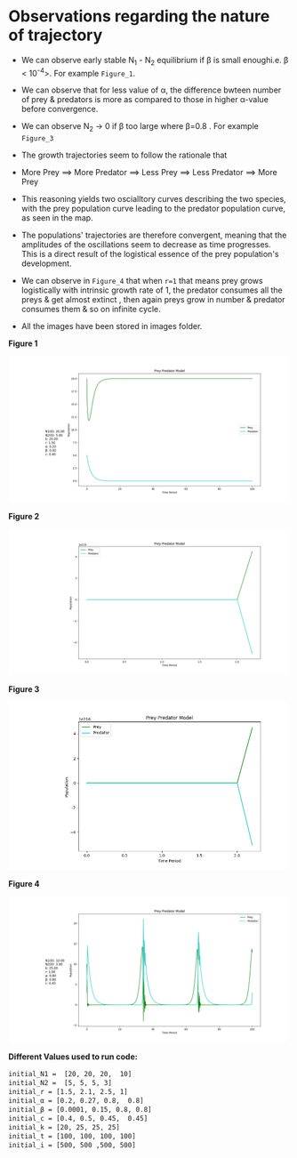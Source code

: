 # Observations regarding the nature of trajectory

* We can observe early stable N<sub>1</sub> - N<sub>2</sub> equilibrium if β is small enoughi.e. β  < 10<sup>-4</sup>>. For example `Figure_1`.

* We can observe that for less value of α, the difference bwteen number of prey & predators is more as compared to those in higher α-value before convergence.

* We can observe N<sub>2</sub> → 0 if β too large where  β=0.8 . For example `Figure_3`

* The growth trajectories seem to follow the rationale that
* More Prey  ⟹ More Predator ⟹ Less Prey ⟹ Less Predator ⟹ More Prey

* This reasoning yields two oscialltory curves describing the two species, with the prey population curve leading to the predator population curve, as seen in the map.

* The populations' trajectories are therefore convergent, meaning that the amplitudes of the oscillations seem to decrease as time progresses. This is a direct result of the logistical essence of the prey population's development.

* We can observe in `Figure_4` that when `r=1` that means prey grows logistically with intrinsic growth rate of 1, the predator consumes all the preys & get almost extinct , then again preys grow in number & predator consumes them & so on infinite cycle.

* All the images have been stored in images folder.

**Figure 1**

![text](.\images\Figure_1.png)

**Figure 2**

![text](.\images\Figure_2.png)

**Figure 3**

![text](.\images\Figure_3.png)

**Figure 4**

![text](.\images\Figure_4.png)

**Different Values used to run code:**

```python3
initial_N1 =  [20, 20, 20,  10]
initial_N2 =  [5, 5, 5, 3]
initial_r = [1.5, 2.1, 2.5, 1]
initial_α = [0.2, 0.27, 0.8,  0.8]
initial_β = [0.0001, 0.15, 0.8, 0.8]
initial_c = [0.4, 0.5, 0.45,  0.45]
initial_k = [20, 25, 25, 25]
initial_t = [100, 100, 100, 100]
initial_i = [500, 500 ,500, 500]
```